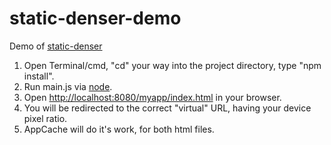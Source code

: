 # static-denser-demo
Demo of [static-denser](https://github.com/aabluedragon/static-denser)

1. Open Terminal/cmd, "cd" your way into the project directory, type "npm install".
1. Run main.js via [node](https://nodejs.org).
2. Open [http://localhost:8080/myapp/index.html](http://localhost:8080/myapp/index.html) in your browser.
3. You will be redirected to the correct "virtual" URL, having your device pixel ratio.
4. AppCache will do it's work, for both html files.

